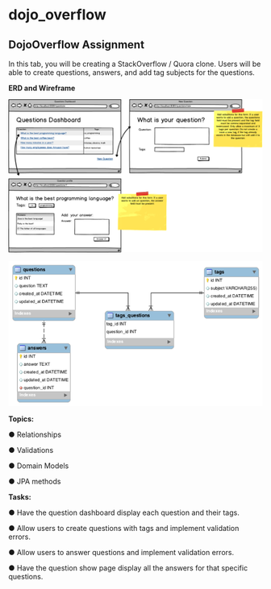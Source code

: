 # dojo_overflow

## DojoOverflow Assignment
In this tab, you will be creating a StackOverflow / Quora clone. Users will be able to create questions, answers, and add tag subjects for the questions.

**ERD and Wireframe**

![dojoOverflow-wf](wireframe.png)

![dojoOverflow-erd](erd.png)

**Topics:**

● Relationships

● Validations

● Domain Models

● JPA methods

**Tasks:**

● Have the question dashboard display each question and their tags.

● Allow users to create questions with tags and implement validation errors.

● Allow users to answer questions and implement validation errors.

● Have the question show page display all the answers for that specific questions.